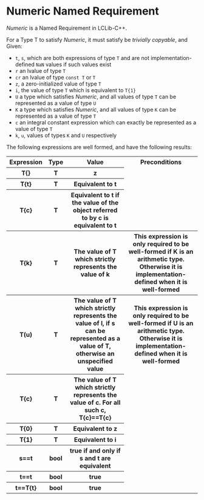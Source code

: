 # Numeric Named Requirement

*Numeric* is a Named Requirement in LCLib-C++.

For a Type T to satisfy *Numeric*, it must satisfy be *trivially copyable*, and Given:
* `t`, `s`, which are both expressions of type `T` and are not implementation-defined `NaN` values if such values exist
* `r` an lvalue of type `T`
* `cr` an lvalue of type `const T` or `T`
* `z`, a zero-initialized value of type `T`
* `i`, the value of type `T` which is equivalent to `T{1}`
* `U` a type which satisfies *Numeric*, and all values of type `T` can be represented as a value of type `U`
* `K` a type which satisfies *Numeric*, and all values of type `K` can be represented as a value of type `T`
* `c` an integral constant expression which can exactly be represented as a value of type `T`
* `k`, `u`, values of types `K` and `U` respectively

The following expressions are well formed, and have the following results:
<table>
    <tr>
        <th>Expression</th>
        <th>Type</th>
        <th>Value</th>
        <th>Preconditions</th>
    </tr>
    <tr>
        <th>T{}</th>
        <th>T</th>
        <th>z</th>
    </tr>
    <tr>
        <th>T{t}</th>
        <th>T</th>
        <th>Equivalent to t</th>
    </tr>
    <tr>
        <th>T{c}</th>
        <th>T</th>
        <th>Equivalent to t if the value of the object referred to by c is equivalent to t</th>
    </tr>
    <tr>
        <th>T{k}</th>
        <th>T</th>
        <th>The value of T which strictly represents the value of k</th>
        <th>This expression is only required to be well-formed if K is an arithmetic type. Otherwise it is implementation-defined when it is well-formed</th>
    </tr>
    <tr>
        <th>T(u)</th>
        <th>T</th>
        <th>The value of T which strictly represents the value of l, if s can be represented as a value of T, otherwise an unspecified value</th>
        <th>This expression is only required to be well-formed if U is an arithmetic type. Otherwise it is implementation-defined when it is well-formed</th>
    </tr>
    <tr>
        <th>T{c}</th>
        <th>T</th>
        <th>The value of T which strictly represents the value of c. For all such c, T{c}==T{c}</th>
    </tr>
    <tr>
        <th>T{0}</th>
        <th>T</th>
        <th>Equivalent to z</th>
    </tr>
    <tr>
        <th>T{1}</th>
        <th>T</th>
        <th>Equivalent to i</th>
    </tr>
    <tr>
        <th>s==t</th>
        <th>bool</th>
        <th>true if and only if s and t are equivalent</th>
    </tr>
    <tr>
        <th>t==t</th>
        <th>bool</th>
        <th>true</th>
    </tr>
    <tr>
        <th>t==T{t}</th>
        <th>bool</th>
        <th>true</th>
    </tr>
</table>
